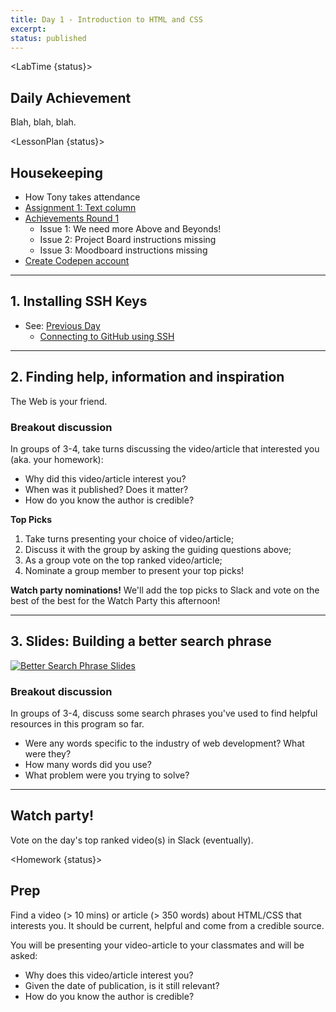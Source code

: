 ```yaml
---
title: Day 1 - Introduction to HTML and CSS
excerpt: 
status: published
---
```

<script>
	import Homework from "$lib/components/Homework.svelte";
	import LessonPlan from "$lib/components/LessonPlan.svelte";
	import LabTime from "$lib/components/LabTime.svelte";
</script>

<LabTime {status}>

## Daily Achievement
Blah, blah, blah.

</LabTime>

<LessonPlan {status}>

## Housekeeping
- How Tony takes attendance
- [Assignment 1: Text column](/courses/cpnt-260/assessments/assignment-1)
- [Achievements Round 1](/courses/cpnt-260/assessments/achievements-1)
    - Issue 1: We need more Above and Beyonds!
    - Issue 2: Project Board instructions missing
    - Issue 3: Moodboard instructions missing
- [Create Codepen account](https://codepen.io/)

---

## 1. Installing SSH Keys
- See: [Previous Day](/courses/cpnt-201/day-3)
    - [Connecting to GitHub using SSH](https://gist.github.com/acidtone/dd9ae11a238e9f14ad0b066298f35dc5)

---

## 2. Finding help, information and inspiration
The Web is your friend.

### Breakout discussion
In groups of 3-4, take turns discussing the video/article that interested you (aka. your homework):
- Why did this video/article interest you?
- When was it published? Does it matter?
- How do you know the author is credible?

**Top Picks**
1. Take turns presenting your choice of video/article;
2. Discuss it with the group by asking the guiding questions above;
3. As a group vote on the top ranked video/article;
4. Nominate a group member to present your top picks!

**Watch party nominations!**
We'll add the top picks to Slack and vote on the best of the best for the Watch Party this afternoon!

---

## 3. Slides: Building a better search phrase
[![Better Search Phrase Slides](/images/slides/better-search-phrases.png)](https://sait-wbdv.github.io/slides/f22/cpnt-260/better-search-phrases.html)


### Breakout discussion
In groups of 3-4, discuss some search phrases you've used to find helpful resources in this program so far.
- Were any words specific to the industry of web development? What were they?
- How many words did you use?
- What problem were you trying to solve?

---

## Watch party!
Vote on the day's top ranked video(s) in Slack (eventually).

</LessonPlan>

<Homework {status}>

## Prep
Find a video (> 10 mins) or article (> 350 words) about HTML/CSS that interests you. It should be current, helpful and come from a credible source.

You will be presenting your video-article to your classmates and will be asked:
- Why does this video/article interest you?
- Given the date of publication, is it still relevant?
- How do you know the author is credible?

</Homework>

